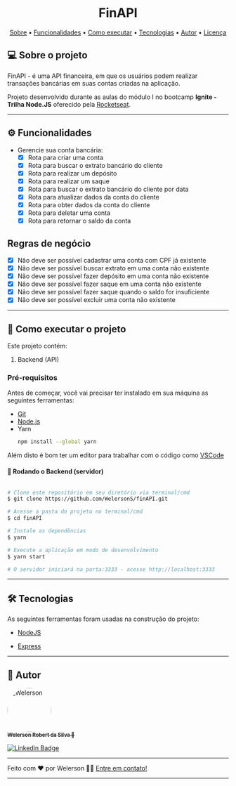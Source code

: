 <h1 align="center">
    FinAPI
</h1>

<p align="center">
 <a href="#-sobre-o-projeto">Sobre</a> •
 <a href="#-funcionalidades">Funcionalidades</a> •
 <a href="#-como-executar-o-projeto">Como executar</a> • 
 <a href="#-tecnologias">Tecnologias</a> • 
 <a href="#-autor">Autor</a> • 
 <a href="#user-content--licença">Licença</a>
</p>


## 💻 Sobre o projeto

 FinAPI - é uma API financeira, em que os usuários podem realizar transações bancárias em suas contas criadas na aplicação.


Projeto desenvolvido durante as aulas do módulo I no bootcamp **Ignite - Trilha Node.JS**  oferecido pela [Rocketseat](https://rocketseat.com.br/).

---

## ⚙️ Funcionalidades

- Gerencie sua conta bancária: 
  - [x] Rota para criar uma conta
  - [x] Rota para buscar o extrato bancário do cliente
  - [x] Rota para realizar um depósito
  - [x] Rota para realizar um saque
  - [x] Rota para buscar o extrato bancário do cliente por data
  - [x] Rota para atualizar dados da conta do cliente
  - [x] Rota para obter dados da conta do cliente
  - [x] Rota para deletar uma conta
  - [x] Rota para retornar o saldo da conta

## Regras de negócio

- [x] Não deve ser possível cadastrar uma conta com CPF já existente
- [x] Não deve ser possível buscar extrato em uma conta não existente
- [x] Não deve ser possível fazer depósito em uma conta não existente
- [x] Não deve ser possível fazer saque em uma conta não existente
- [x] Não deve ser possível fazer saque quando o saldo for insuficiente
- [x] Não deve ser possível excluir uma conta não existente

---

## 🚀 Como executar o projeto

Este projeto contém:
1. Backend (API) 

### Pré-requisitos

Antes de começar, você vai precisar ter instalado em sua máquina as seguintes ferramentas:
* [Git](https://git-scm.com) 
* [Node.js](https://nodejs.org/en/)
* Yarn
    ```sh
    npm install --global yarn
    ```
Além disto é bom ter um editor para trabalhar com o código como [VSCode](https://code.visualstudio.com/)

#### 🎲 Rodando o Backend (servidor)

```bash

# Clone este repositório em seu diretório via terminal/cmd
$ git clone https://github.com/WelersonS/finAPI.git

# Acesse a pasta do projeto no terminal/cmd
$ cd finAPI

# Instale as dependências
$ yarn

# Execute a aplicação em modo de desenvolvimento
$ yarn start

# O servidor iniciará na porta:3333 - acesse http://localhost:3333 

```


---

## 🛠 Tecnologias

As seguintes ferramentas foram usadas na construção do projeto:

* [NodeJS](https://nodejs.org/en/)

* [Express](https://expressjs.com/)


---

## 🦸 Autor

<a href="https://github.com/WelersonS">
 <img style="border-radius: 50%;" src="https://avatars.githubusercontent.com/u/60586718?s=60&v=4" width="100px;" alt="Welerson"/>
 <br />
 <sub><b>Welerson Robert da Silva 🚀</b></sub></a>
 <br />

[![Linkedin Badge](https://img.shields.io/badge/-Welerson-blue?style=flat-square&logo=Linkedin&logoColor=white&link=https://www.linkedin.com/in/welerson-robert-308308146)](https://www.linkedin.com/in/welerson-robert-308308146/)

---

Feito com ❤️ por Welerson 👋🏽 [Entre em contato!](https://www.linkedin.com/in/welerson-robert-308308146/)

---